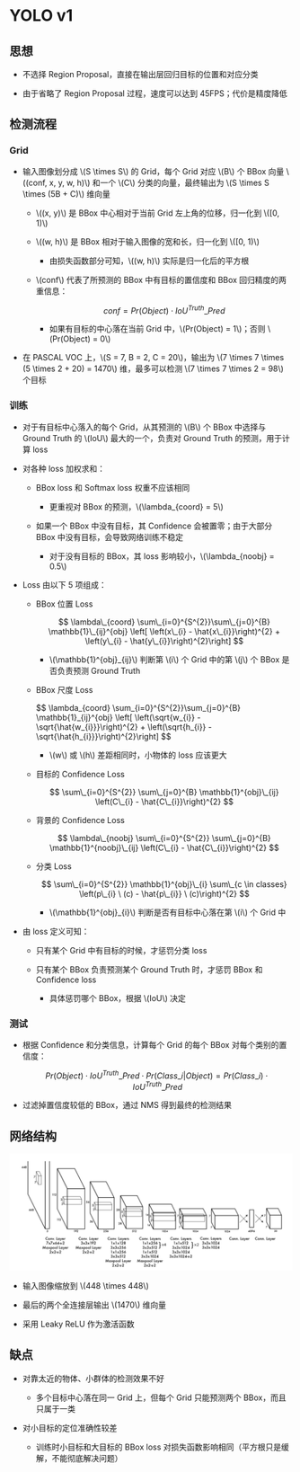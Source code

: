 <script type="text/javascript" src="http://cdn.mathjax.org/mathjax/latest/MathJax.js?config=default"></script>

# YOLO v1

## 思想

- 不选择 Region Proposal，直接在输出层回归目标的位置和对应分类

- 由于省略了 Region Proposal 过程，速度可以达到 45FPS；代价是精度降低

## 检测流程

### Grid

- 输入图像划分成 \\(S \times S\\) 的 Grid，每个 Grid 对应 \\(B\\) 个 BBox 向量 \\((conf, x, y, w, h)\\) 和一个 \\(C\\) 分类的向量，最终输出为 \\(S \times S \times (5B + C)\\) 维向量

	- \\((x, y)\\) 是 BBox 中心相对于当前 Grid 左上角的位移，归一化到 \\([0, 1)\\)

	- \\((w, h)\\) 是 BBox 相对于输入图像的宽和长，归一化到 \\([0, 1)\\)

		- 由损失函数部分可知，\\((w, h)\\) 实际是归一化后的平方根

	- \\(conf\\) 代表了所预测的 BBox 中有目标的置信度和 BBox 回归精度的两重信息：

		$$ conf = Pr(Object) \cdot IoU^{Truth}\_{Pred} $$

		- 如果有目标的中心落在当前 Grid 中，\\(Pr(Object) = 1\\)；否则 \\(Pr(Object) = 0\\)

- 在 PASCAL VOC 上，\\(S = 7, B = 2, C = 20\\)，输出为 \\(7 \times 7 \times (5 \times 2 + 20) = 1470\\) 维，最多可以检测 \\(7 \times 7 \times 2 = 98\\) 个目标

### 训练

- 对于有目标中心落入的每个 Grid，从其预测的 \\(B\\) 个 BBox 中选择与 Ground Truth 的 \\(IoU\\) 最大的一个，负责对 Ground Truth 的预测，用于计算 loss

- 对各种 loss 加权求和：

	- BBox loss 和 Softmax loss 权重不应该相同

		- 更重视对 BBox 的预测，\\(\lambda\_{coord} = 5\\)

	- 如果一个 BBox 中没有目标，其 Confidence 会被置零；由于大部分 BBox 中没有目标，会导致网络训练不稳定

		- 对于没有目标的 BBox，其 loss 影响较小，\\(\lambda\_{noobj} = 0.5\\)

- Loss 由以下 5 项组成：

	- BBox 位置 Loss

		$$ \lambda\_{coord} \sum\_{i=0}^{S^{2}}\sum\_{j=0}^{B} \mathbb{1}\_{ij}^{obj} \left[ \left(x\_{i} - \hat{x\_{i}}\right)^{2} + \left(y\_{i} - \hat{y\_{i}}\right)^{2}\right] $$

		- \\(\mathbb{1}^{obj}\_{ij}\\) 判断第 \\(i\\) 个 Grid 中的第 \\(j\\) 个 BBox 是否负责预测 Ground Truth

	- BBox 尺度 Loss

		$$ \lambda\_{coord} \sum\_{i=0}^{S^{2}}\sum\_{j=0}^{B} \mathbb{1}\_{ij}^{obj} \left[ \left(\sqrt{w\_{i}} - \sqrt\{\hat{w\_{i}}}\right)^{2} + \left(\sqrt{h\_{i}} - \sqrt{\hat{h\_{i}}}\right)^{2}\right] $$

		- \\(w\\) 或 \\(h\\) 差距相同时，小物体的 loss 应该更大

	- 目标的 Confidence Loss

		$$ \sum\_{i=0}^{S^{2}} \sum\_{j=0}^{B} \mathbb{1}^{obj}\_{ij} \left(C\_{i} - \hat{C\_{i}}\right)^{2} $$

	- 背景的 Confidence Loss

		$$ \lambda\_{noobj} \sum\_{i=0}^{S^{2}} \sum\_{j=0}^{B} \mathbb{1}^{noobj}\_{ij} \left(C\_{i} - \hat{C\_{i}}\right)^{2} $$

	- 分类 Loss

		$$ \sum\_{i=0}^{S^{2}} \mathbb{1}^{obj}\_{i} \sum\_{c \in classes} \left(p\_{i} \ (c) - \hat{p\_{i}} \ (c)\right)^{2} $$

		- \\(\mathbb{1}^{obj}\_{i}\\) 判断是否有目标中心落在第 \\(i\\) 个 Grid 中

- 由 loss 定义可知：

	- 只有某个 Grid 中有目标的时候，才惩罚分类 loss

	- 只有某个 BBox 负责预测某个 Ground Truth 时，才惩罚 BBox 和 Confidence loss

		- 具体惩罚哪个 BBox，根据 \\(IoU\\) 决定

### 测试

- 根据 Confidence 和分类信息，计算每个 Grid 的每个 BBox 对每个类别的置信度：

	$$ Pr(Object) \cdot IoU^{Truth}\_{Pred} \cdot Pr(Class\_{i} | Object) = Pr(Class\_{i}) \cdot IoU^{Truth}\_{Pred} $$

- 过滤掉置信度较低的 BBox，通过 NMS 得到最终的检测结果

## 网络结构

![img](images/yolo_v1.png)

- 输入图像缩放到 \\(448 \times 448\\)

- 最后的两个全连接层输出 \\(1470\\) 维向量

- 采用 Leaky ReLU 作为激活函数

## 缺点

- 对靠太近的物体、小群体的检测效果不好

	- 多个目标中心落在同一 Grid 上，但每个 Grid 只能预测两个 BBox，而且只属于一类

- 对小目标的定位准确性较差

	- 训练时小目标和大目标的 BBox loss 对损失函数影响相同（平方根只是缓解，不能彻底解决问题）

